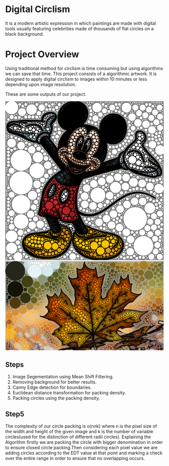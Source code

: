 # Digital Circlism
It is a modern artistic expression in which paintings are made with digital tools usually featuring celebrities made of thousands of flat circles on a black background.
# Project Overview
Using traditional method for circlism is time consuming but using algorithms we can save that time.
This project consists of a algorithmic artwork. It is designed to apply digital circlism to images within 10 minutes or less depending upon image resolution.

These are some outputs of our project.

<img src="./out7.png">
<img src="./leaf-out.png">

## Steps
1. Image Segementation using Mean Shift Filtering.
2. Removing background for better results.
3. Canny Edge detection for boundaries.
4. Euclidean distance transformation for packing density.
5. Packing circles using the packing density.

## Step5
The complexity of our circle packing is o(n*n*k) where n is the pixel size of the width and height of the given image and k is the number of variable circles(used for the distinction of different radii circles). Explaining the Algorithm firstly we are packing the circle with bigger denomination in order to ensure closed circle packing.Then considering each pixel value we are adding circles according to the EDT value at that point and marking a check over the entire range in order to ensure that no overlapping occurs.



